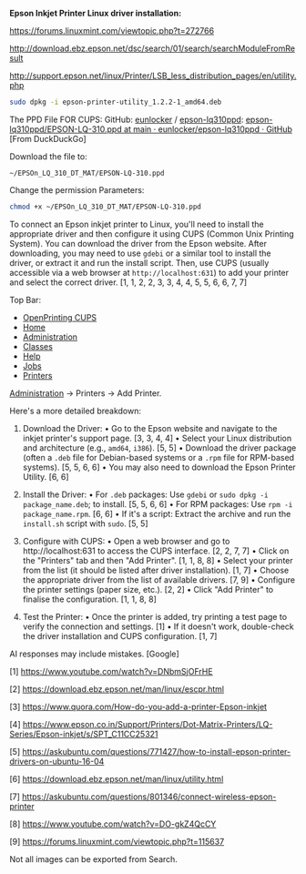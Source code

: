 **Epson Inkjet Printer Linux driver installation:**

https://forums.linuxmint.com/viewtopic.php?t=272766

http://download.ebz.epson.net/dsc/search/01/search/searchModuleFromResult

http://support.epson.net/linux/Printer/LSB_less_distribution_pages/en/utility.php

```bash
sudo dpkg -i epson-printer-utility_1.2.2-1_amd64.deb
```

The PPD File FOR CUPS: GitHub: [eunlocker](https://github.com/eunlocker) / [epson-lq310ppd](https://github.com/eunlocker/epson-lq310ppd): [epson-lq310ppd/EPSON-LQ-310.ppd at main · eunlocker/epson-lq310ppd · GitHub](https://github.com/eunlocker/epson-lq310ppd/blob/main/EPSON-LQ-310.ppd) [From DuckDuckGo]

Download the file to:

```textile
~/EPSOn_LQ_310_DT_MAT/EPSON-LQ-310.ppd
```

Change the permission Parameters:

```bash
chmod +x ~/EPSOn_LQ_310_DT_MAT/EPSON-LQ-310.ppd
```

To connect an Epson inkjet printer to Linux, you'll need to install the appropriate driver and then configure it using CUPS (Common Unix Printing System). You can download the driver from the Epson website. After downloading, you may need to use `gdebi` or a similar tool to install the driver, or extract it and run the install script. Then, use CUPS (usually accessible via a web browser at `http://localhost:631`) to add your printer and select the correct driver. [1, 1, 2, 2, 3, 3, 4, 4, 5, 5, 6, 6, 7, 7]

Top Bar:

- [OpenPrinting CUPS](https://openprinting.github.io/cups/)
- [Home](http://localhost:631/)
- [Administration](http://localhost:631/admin)
- [Classes](http://localhost:631/classes/)
- [Help](http://localhost:631/help/)
- [Jobs](http://localhost:631/jobs/)
- [Printers](http://localhost:631/printers/)

[Administration](http://localhost:631/admin) -> Printers -> Add Printer.

Here's a more detailed breakdown:

1. Download the Driver:
    • Go to the Epson website and navigate to the inkjet printer's support page. [3, 3, 4, 4]
    • Select your Linux distribution and architecture (e.g., `amd64`, `i386`). [5, 5]
    • Download the driver package (often a `.deb` file for Debian-based systems or a `.rpm` file for RPM-based systems). [5, 5, 6, 6]
    • You may also need to download the Epson Printer Utility. [6, 6]

2. Install the Driver:
    • For `.deb` packages: Use `gdebi` or `sudo dpkg -i package_name.deb`; to install. [5, 5, 6, 6]
    • For RPM packages: Use `rpm -i package_name.rpm`. [6, 6]
    • If it's a script: Extract the archive and run the `install.sh` script with `sudo`. [5, 5]

3. Configure with CUPS:
    • Open a web browser and go to http://localhost:631 to access the CUPS interface. [2, 2, 7, 7]
    • Click on the "Printers" tab and then "Add Printer". [1, 1, 8, 8]
    • Select your printer from the list (it should be listed after driver installation). [1, 7]
    • Choose the appropriate driver from the list of available drivers. [7, 9]
    • Configure the printer settings (paper size, etc.). [2, 2]
    • Click "Add Printer" to finalise the configuration. [1, 1, 8, 8]

4. Test the Printer:
    • Once the printer is added, try printing a test page to verify the connection and settings. [1]
    • If it doesn't work, double-check the driver installation and CUPS configuration. [1, 7]

AI responses may include mistakes. [Google]

[1] https://www.youtube.com/watch?v=DNbmSjOFrHE

[2] https://download.ebz.epson.net/man/linux/escpr.html

[3] https://www.quora.com/How-do-you-add-a-printer-Epson-inkjet

[4] https://www.epson.co.in/Support/Printers/Dot-Matrix-Printers/LQ-Series/Epson-inkjet/s/SPT_C11CC25321

[5] https://askubuntu.com/questions/771427/how-to-install-epson-printer-drivers-on-ubuntu-16-04

[6] https://download.ebz.epson.net/man/linux/utility.html

[7] https://askubuntu.com/questions/801346/connect-wireless-epson-printer

[8] https://www.youtube.com/watch?v=DO-gkZ4QcCY

[9] https://forums.linuxmint.com/viewtopic.php?t=115637

Not all images can be exported from Search.

